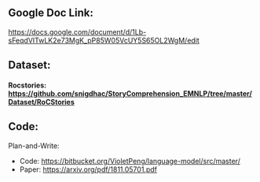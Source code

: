 ## Google Doc Link:
https://docs.google.com/document/d/1Lb-sFeqdVITwLK2e73MgK_pP85W05VcUY5S65OL2WgM/edit

## Dataset:
#### Rocstories: https://github.com/snigdhac/StoryComprehension_EMNLP/tree/master/Dataset/RoCStories

## Code:
Plan-and-Write: <br>
* Code: https://bitbucket.org/VioletPeng/language-model/src/master/ <br>
* Paper: https://arxiv.org/pdf/1811.05701.pdf
